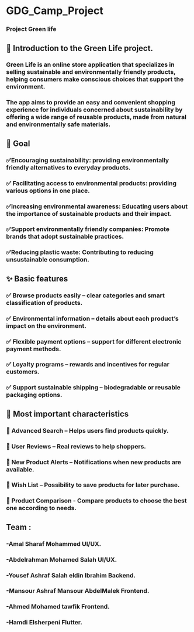 # GDG_Camp_Project
### Project Green life 


## 📌 Introduction to the Green Life project.
### Green Life is an online store application that specializes in selling sustainable and environmentally friendly products, helping consumers make conscious choices that support the environment.
### The app aims to provide an easy and convenient shopping experience for individuals concerned about sustainability by offering a wide range of reusable products, made from natural and environmentally safe materials.



## 🎯 Goal
### ✅Encouraging sustainability: providing environmentally friendly alternatives to everyday products.
### ✅ Facilitating access to environmental products: providing various options in one place.
### ✅Increasing environmental awareness: Educating users about the importance of sustainable products and their impact.
### ✅Support environmentally friendly companies: Promote brands that adopt sustainable practices.
### ✅Reducing plastic waste: Contributing to reducing unsustainable consumption.



## ✨ Basic features
### ✅ Browse products easily – clear categories and smart classification of products.
### ✅ Environmental information – details about each product’s impact on the environment.
### ✅ Flexible payment options – support for different electronic payment methods.
### ✅ Loyalty programs – rewards and incentives for regular customers.
### ✅ Support sustainable shipping – biodegradable or reusable packaging options.

## 🔹 Most important characteristics
### 📌 Advanced Search – Helps users find products quickly.
### 📌 User Reviews – Real reviews to help shoppers.
### 📌 New Product Alerts – Notifications when new products are available.
### 📌 Wish List – Possibility to save products for later purchase.
### 📌 Product Comparison - Compare products to choose the best one according to needs.


## Team :
###  -Amal Sharaf Mohammed UI/UX.
###  -Abdelrahman Mohamed Salah UI/UX.
###  -Yousef Ashraf Salah eldin Ibrahim Backend.
###  -Mansour Ashraf Mansour AbdelMalek Frontend.
###  -Ahmed Mohamed tawfik Frontend.
###  -Hamdi Elsherpeni Flutter.
